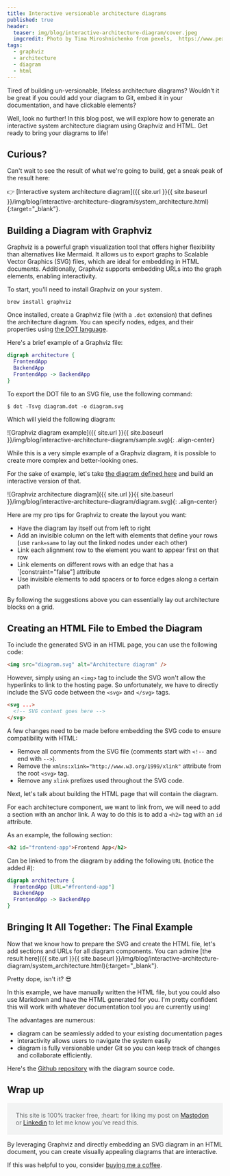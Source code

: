 ```yaml
---
title: Interactive versionable architecture diagrams
published: true
header:
  teaser: img/blog/interactive-architecture-diagram/cover.jpeg
  imgcredit: Photo by Tima Miroshnichenko from pexels,  https://www.pexels.com/photo/person-people-building-desk-6615230/, cropped and resized
tags:
  - graphviz
  - architecture
  - diagram
  - html
---
```


Tired of building un-versionable, lifeless architecture diagrams? Wouldn't it be great if you could add your diagram to Git, embed it in your documentation, and have clickable elements?

Well, look no further! In this blog post, we will explore how to generate an interactive system architecture diagram using Graphviz and HTML. Get ready to bring your diagrams to life!

## Curious?

Can't wait to see the result of what we're going to build, get a sneak peak of the result here:

👉 [Interactive system architecture diagram]({{ site.url }}{{ site.baseurl }}/img/blog/interactive-architecture-diagram/system_architecture.html){:target="\_blank"}.

## Building a Diagram with Graphviz

Graphviz is a powerful graph visualization tool that offers higher flexibility than alternatives like Mermaid. It allows us to export graphs to Scalable Vector Graphics (SVG) files, which are ideal for embedding in HTML documents. Additionally, Graphviz supports embedding URLs into the graph elements, enabling interactivity.

To start, you'll need to install Graphviz on your system.

```
brew install graphviz
```

Once installed, create a Graphviz file (with a `.dot` extension) that defines the architecture diagram. You can specify nodes, edges, and their properties using [the DOT language](https://graphviz.org/documentation/).

Here's a brief example of a Graphviz file:

```dot
digraph architecture {
  FrontendApp
  BackendApp
  FrontendApp -> BackendApp
}
```

To export the DOT file to an SVG file, use the following command:

```
$ dot -Tsvg diagram.dot -o diagram.svg
```

Which will yield the following diagram:

![Graphviz diagram example]({{ site.url }}{{ site.baseurl }}/img/blog/interactive-architecture-diagram/sample.svg){: .align-center}

While this is a very simple example of a Graphviz diagram, it is possible to create more complex and better-looking ones.

For the sake of example, let's take [the diagram defined here](https://github.com/JeroenMols/architecturediagrams/blob/main/diagram.dot) and build an interactive version of that.

![Graphviz architecture diagram]({{ site.url }}{{ site.baseurl }}/img/blog/interactive-architecture-diagram/diagram.svg){: .align-center}

Here are my pro tips for Graphviz to create the layout you want:

- Have the diagram lay itself out from left to right
- Add an invisible column on the left with elements that define your rows (use `rank=same` to lay out the linked nodes under each other)
- Link each alignment row to the element you want to appear first on that row
- Link elements on different rows with an edge that has a `[constraint="false"] attribute
- Use invisible elements to add spacers or to force edges along a certain path

By following the suggestions above you can essentially lay out architecture blocks on a grid.

## Creating an HTML File to Embed the Diagram

To include the generated SVG in an HTML page, you can use the following code:

```html
<img src="diagram.svg" alt="Architecture diagram" />
```

However, simply using an `<img>` tag to include the SVG won't allow the hyperlinks to link to the hosting page. So unfortunately, we have to directly include the SVG code between the `<svg>` and `</svg>` tags.

```html
<svg ...>
  <!-- SVG content goes here -->
</svg>
```

A few changes need to be made before embedding the SVG code to ensure compatibility with HTML:

- Remove all comments from the SVG file (comments start with `<!--` and end with `-->`).
- Remove the `xmlns:xlink="http://www.w3.org/1999/xlink"` attribute from the root `<svg>` tag.
- Remove any `xlink` prefixes used throughout the SVG code.

Next, let's talk about building the HTML page that will contain the diagram.

For each architecture component, we want to link from, we will need to add a section with an anchor link. A way to do this is to add a `<h2>` tag with an `id` attribute.

As an example, the following section:

```html
<h2 id="frontend-app">Frontend App</h2>
```

Can be linked to from the diagram by adding the following `URL` (notice the added #):

```dot
digraph architecture {
  FrontendApp [URL="#frontend-app"]
  BackendApp
  FrontendApp -> BackendApp
}
```

## Bringing It All Together: The Final Example

Now that we know how to prepare the SVG and create the HTML file, let's add sections and URLs for all diagram components. You can admire [the result here]({{ site.url }}{{ site.baseurl }}/img/blog/interactive-architecture-diagram/system_architecture.html){:target="\_blank"}.

Pretty dope, isn't it? 😎

In this example, we have manually written the HTML file, but you could also use Markdown and have the HTML generated for you. I'm pretty confident this will work with whatever documentation tool you are currently using!

The advantages are numerous:

- diagram can be seamlessly added to your existing documentation pages
- interactivity allows users to navigate the system easily
- diagram is fully versionable under Git so you can keep track of changes and collaborate efficiently.

Here's the [Github repository](https://github.com/JeroenMols/architecturediagrams) with the diagram source code.

## Wrap up

<p style="color: #646769; background: #f2f3f3; padding: 20px;">This site is 100% tracker free, :heart: for liking my post on <a href="https://androiddev.social/@Jeroenmols/">Mastodon</a> or <a href="https://www.linkedin.com/in/jeroenmols/">Linkedin</a> to let me know you've read this.</p>

By leveraging Graphviz and directly embedding an SVG diagram in an HTML document, you can create visually appealing diagrams that are interactive.

If this was helpful to you, consider [buying me a coffee](https://www.buymeacoffee.com/jeroen).
